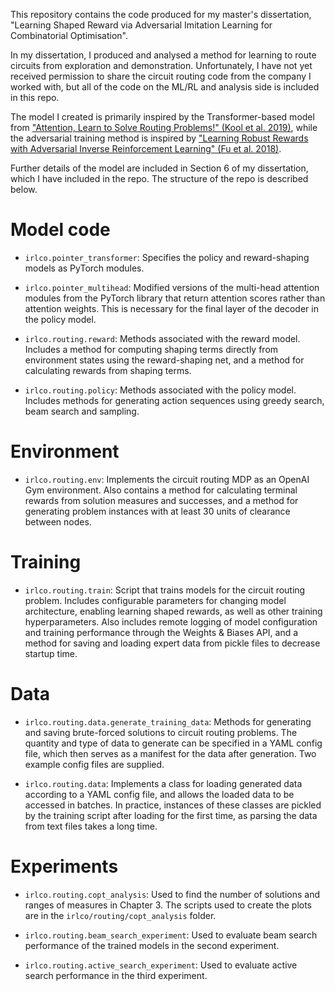 This repository contains the code produced for my master's dissertation, "Learning Shaped Reward via Adversarial Imitation Learning for Combinatorial Optimisation".

In my dissertation, I produced and analysed a method for learning to route circuits from exploration and demonstration. Unfortunately, I have not yet received permission to share
the circuit routing code from the company I worked with, but all of the code on the ML/RL and analysis side is included in this repo.

The model I created is primarily inspired by the Transformer-based model from ["Attention, Learn to Solve Routing Problems!" (Kool et al. 2019)](https://arxiv.org/abs/1803.08475),
while the adversarial training method is inspired by ["Learning Robust Rewards with Adversarial Inverse Reinforcement Learning" (Fu et al. 2018)](https://arxiv.org/abs/1710.11248).

Further details of the model are included in Section 6 of my dissertation, which I have included in the repo. The structure of the repo is described below.

Model code
==========

-   `irlco.pointer_transformer`: Specifies the policy and reward-shaping
    models as PyTorch modules.

-   `irlco.pointer_multihead`: Modified versions of the multi-head
    attention modules from the PyTorch library that return attention
    scores rather than attention weights. This is necessary for the
    final layer of the decoder in the policy model.

-   `irlco.routing.reward`: Methods associated with the reward model.
    Includes a method for computing shaping terms directly from
    environment states using the reward-shaping net, and a method for
    calculating rewards from shaping terms.

-   `irlco.routing.policy`: Methods associated with the policy model.
    Includes methods for generating action sequences using greedy
    search, beam search and sampling.

Environment
===========

-   `irlco.routing.env`: Implements the circuit routing MDP as an OpenAI
    Gym environment. Also contains a method for calculating terminal
    rewards from solution measures and successes, and a method for
    generating problem instances with at least 30 units of clearance
    between nodes.

Training
========

-   `irlco.routing.train`: Script that trains models for the circuit
    routing problem. Includes configurable parameters for changing model
    architecture, enabling learning shaped rewards, as well as other
    training hyperparameters. Also includes remote logging of model
    configuration and training performance through the Weights & Biases
    API, and a method for saving and loading expert data from pickle
    files to decrease startup time.

Data
====

-   `irlco.routing.data.generate_training_data`: Methods for generating
    and saving brute-forced solutions to circuit routing problems. The
    quantity and type of data to generate can be specified in a YAML
    config file, which then serves as a manifest for the data after
    generation. Two example config files are supplied.

-   `irlco.routing.data`: Implements a class for loading generated data
    according to a YAML config file, and allows the loaded data to be
    accessed in batches. In practice, instances of these classes are
    pickled by the training script after loading for the first time, as
    parsing the data from text files takes a long time.

Experiments
===========

-   `irlco.routing.copt_analysis`: Used to find the number of solutions
    and ranges of measures in Chapter 3. The scripts used to create the
    plots are in the `irlco/routing/copt_analysis` folder.

-   `irlco.routing.beam_search_experiment`: Used to evaluate beam search
    performance of the trained models in the second experiment.

-   `irlco.routing.active_search_experiment`: Used to evaluate active
    search performance in the third experiment.


